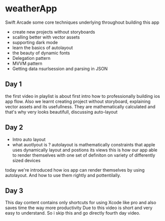 # weatherApp
Swift Arcade
 some core techniques underlying throughout building this app

- create new projects without storyboards
- scalling better with vector assets
- supporting dark mode 
- learn the basics of autolayout 
- the beauty of dynamic fonts 
- Delegation pattern 
- MVVM pattern 
- Getting data nsurlsession and parsing in JSON 

## Day 1 

the first video in playlist is about first intro how to professionally building ios app flow. Also we learnt creating project without storyboard, explaining vector assets and its usefullness. They are mathematically calculated and that's why very looks beautifull, discussing auto-layout 


## Day 2 
- Intro auto layout 
- what auotlyout is ?
autolayout is mathematically constraints that apple uses dynamically layout and postions its views
this is how our app able to render themselves with one set of definiton  on variety of differently sized devices

today we're introduced how ios app can render themselves by using autolayout. And how to use them rightly and pottentilally.

## Day 3
This day content contains only shortcuts for using Xcode like pro and also saves time the way more productivity
Due to this video is short and very easy to understand. So i skip this and go directly fourth day video.


